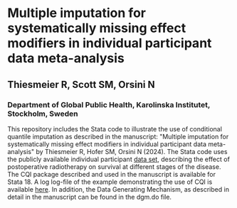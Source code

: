 # Multiple imputation for systematically missing effect modifiers in individual participant data meta-analysis

## Thiesmeier R, Scott SM, Orsini N
### Department of Global Public Health, Karolinska Institutet, Stockholm, Sweden

This repository includes the Stata code to illustrate the use of conditional quantile imputation as described in the manuscript: "Multiple imputation for systematically missing effect modifiers in individual participant data meta-analysis" by Thiesmeier R, Hofer SM, Orsini N (2024). The Stata code uses the publicly available individual participant [data set](http://fmwww.bc.edu/repec/bocode/i/ipdmetan_example.dta), describing the effect of postoperative radiotherapy on survival at different stages of the disease. The CQI package described and used in the manuscript is available for Stata 18. A log log-file of the example demonstrating the use of CQI is available [here](https://robertthiesmeier.github.io/cqi_sys_miss.io/applied_example_cqi.html). In addition, the Data Generating Mechanism, as described in detail in the manuscript can be found in the dgm.do file.
